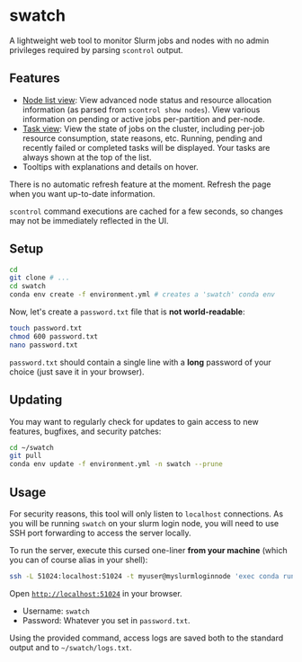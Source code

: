 # swatch

A lightweight web tool to monitor Slurm jobs and nodes with no admin privileges
required by parsing `scontrol` output.

## Features

- [Node list view](http://localhost:51024/): View advanced node status and
resource allocation information (as parsed from `scontrol show nodes`).
View various information on pending or active jobs per-partition and per-node.
- [Task view](http://localhost:51024/tasks): View the state of jobs on the
cluster, including per-job resource consumption, state reasons, etc.
Running, pending and recently failed or completed tasks will be displayed.
Your tasks are always shown at the top of the list.
- Tooltips with explanations and details on hover.

There is no automatic refresh feature at the moment.
Refresh the page when you want up-to-date information.  

`scontrol` command executions are cached for a few seconds, so changes
may not be immediately reflected in the UI.

## Setup

```bash
cd
git clone # ...
cd swatch
conda env create -f environment.yml # creates a 'swatch' conda env
```

Now, let's create a `password.txt` file that is **not world-readable**:

```bash
touch password.txt
chmod 600 password.txt
nano password.txt
```

`password.txt` should contain a single line with a **long** password of your choice
(just save it in your browser).

## Updating

You may want to regularly check for updates to gain access to new features,
bugfixes, and security patches:

```bash
cd ~/swatch
git pull
conda env update -f environment.yml -n swatch --prune
```

## Usage

For security reasons, this tool will only listen to `localhost` connections.
As you will be running `swatch` on your slurm login node, you will need to use
SSH port forwarding to access the server locally.

To run the server, execute this cursed one-liner **from your machine** (which
you can of course alias in your shell):

```bash
ssh -L 51024:localhost:51024 -t myuser@myslurmloginnode 'exec conda run --no-capture-output --cwd ~/swatch -n swatch ~/swatch/swatch.py 2>&1 | tee -a ~/swatch/log.txt'
```

Open [`http://localhost:51024`](http://localhost:51024) in your browser.

- Username: `swatch`
- Password: Whatever you set in `password.txt`.

Using the provided command, access logs are saved both to the standard output
and to `~/swatch/logs.txt`.
